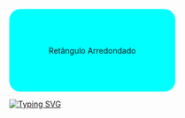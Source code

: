 <!DOCTYPE html>
<html lang="pt-BR">
<head>
    <meta charset="UTF-8">
    <meta name="viewport" content="width=device-width, initial-scale=1.0">
    <title>Retângulo Arredondado</title>
    <style>
        .retangulo-arredondado {
            width: 300px;
            height: 150px;
            background-color: cyan;
            border-radius: 20px;
            display: flex;
            justify-content: center;
            align-items: center;
            text-align: center;
        }
    </style>
</head>
<body>
    <div class="retangulo-arredondado">
        Retângulo Arredondado
    </div>
</body>
</html>

[![Typing SVG](https://readme-typing-svg.herokuapp.com?font=Fira+Code&weight=300&size=50&duration=4000&pause=1000&color=cyan&center=true&vCenter=true&random=false&width=1000&lines=Hello%2C+my+name+is+Victor;I'm+24+years+;I'm+from+Brazil;Welcome)](https://git.io/typing-svg)

